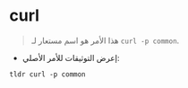 # curl

> هذا الأمر هو اسم مستعار لـ `curl -p common`.

- إعرض التوثيقات للأمر الأصلي:

`tldr curl -p common`
